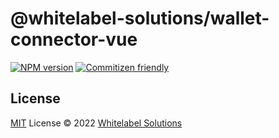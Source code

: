 # @whitelabel-solutions/wallet-connector-vue

[![NPM version](https://img.shields.io/npm/v/@whitelabel-solutions/wallet-connector-vue?color=a1b858&label=)](https://www.npmjs.com/package/[name])
[![Commitizen friendly](https://img.shields.io/badge/commitizen-friendly-brightgreen.svg)](http://commitizen.github.io/cz-cli/)

## License

[MIT](./LICENSE) License © 2022 [Whitelabel Solutions](https://github.com/whitelabel-market)
